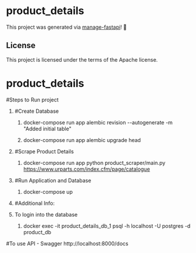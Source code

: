 # product_details

This project was generated via [manage-fastapi](https://ycd.github.io/manage-fastapi/)! :tada:

## License

This project is licensed under the terms of the Apache license.
# product_details

#Steps to Run project
1. #Create Database
    1. docker-compose run app alembic revision --autogenerate -m "Added initial table"

    2. docker-compose run app alembic upgrade head

2. #Scrape Product Details
    1. docker-compose run app python product_scraper/main.py https://www.urparts.com/index.cfm/page/catalogue

3. #Run Application and Database
    1. docker-compose up 

4. #Additional Info:
1.  To login into the database
    1. docker exec -it product_details_db_1  psql -h localhost -U postgres -d product_db

#To use API - Swagger
http://localhost:8000/docs